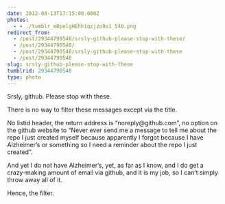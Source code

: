 ```yaml
---
date: 2012-08-13T17:15:00.000Z
photos:
  - - ./tumblr_m8pelgHEhh1qzjzo9o1_540.png
redirect_from:
  - /post/29344790548/srsly-github-please-stop-with-these/
  - /post/29344790548/
  - /post/29344790548/srsly-github-please-stop-with-these
  - /post/29344790548
slug: srsly-github-please-stop-with-these
tumblrid: 29344790548
type: photo
---
```

<p>Srsly, github.  Please stop with these.</p>

<p>There is no way to filter these messages except via the title.</p>

<p>No listid header, the return address is &ldquo;noreply@github.com&rdquo;, no option on the github website to &ldquo;Never ever send me a message to tell me about the repo I just created myself because apparently I forgot because I have Alzheimer&rsquo;s or something so I need a reminder about the repo I just created&rdquo;.</p>

<p>And yet I do not have Alzheimer&rsquo;s, yet, as far as I know, and I do get a crazy-making amount of email via github, and it is my job, so I can&rsquo;t simply throw away all of it.</p>

<p>Hence, the filter.</p>
